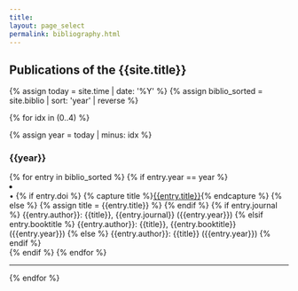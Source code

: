 ```yaml
---
title:
layout: page_select
permalink: bibliography.html
---
```



<h2> Publications of the {{site.title}} </h2>

{% assign today = site.time | date: '%Y' %}
{% assign biblio_sorted = site.biblio | sort: 'year' | reverse %}

{% for idx in (0..4) %}

{% assign year = today | minus: idx %}

<div class="bibliography_header">
<h3>{{year}}</h3>
</div>

<div class="bibliography">
  {% for entry in biblio_sorted %}
    {% if entry.year == year %}
    <li>
      <div class="text-justify {{entry.cat}} {{entry.subcat}}">
        &#x2022;
        {% if entry.doi %}
          {% capture title %}<a href="http://doi.org/{{entry.doi}}" target="_blank">{{entry.title}}</a>{% endcapture %}
        {% else %}
          {% assign title = {{entry.title}} %}  
        {% endif %}
        {% if entry.journal %}
            {{entry.author}}: {{title}}, {{entry.journal}} ({{entry.year}})
        {% elsif entry.booktitle %}
            {{entry.author}}: {{title}}, {{entry.booktitle}} ({{entry.year}})
        {% else %}
            {{entry.author}}: {{title}} ({{entry.year}})
        {% endif %}
      </div>
    </li>
    {% endif %}
  {% endfor %}
</div>
<hr>

{% endfor %}

